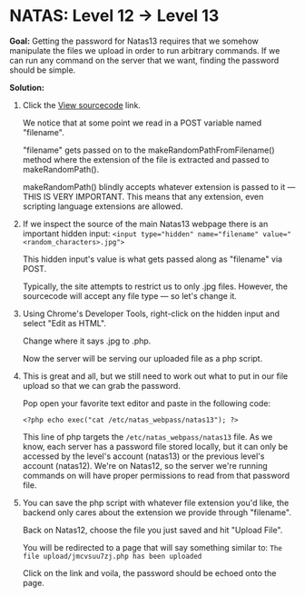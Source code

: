 # NATAS: Level 12 -> Level 13
**Goal:** Getting the password for Natas13 requires that we somehow manipulate the files we upload in order to run arbitrary commands. If we can run any command on the server that we want, finding the password should be simple.

**Solution:**
1. Click the [View sourcecode](http://natas12.natas.labs.overthewire.org/index-source.html) link.

   We notice that at some point we read in a POST variable named "filename".

   "filename" gets passed on to the makeRandomPathFromFilename() method where the extension of the file is extracted and passed to makeRandomPath().

   makeRandomPath() blindly accepts whatever extension is passed to it — THIS IS VERY IMPORTANT. This means that any extension, even scripting language extensions are allowed.
2. If we inspect the source of the main Natas13 webpage there is an important hidden input: `<input type="hidden" name="filename" value="<random_characters>.jpg">`

   This hidden input's value is what gets passed along as "filename" via POST.

   Typically, the site attempts to restrict us to only .jpg files. However, the sourcecode will accept any file type — so let's change it.
3. Using Chrome's Developer Tools, right-click on the hidden input and select "Edit as HTML".

   Change where it says .jpg to .php.

   Now the server will be serving our uploaded file as a php script.
4. This is great and all, but we still need to work out what to put in our file upload so that we can grab the password.
   
   Pop open your favorite text editor and paste in the following code:

   `<?php echo exec("cat /etc/natas_webpass/natas13"); ?>`

   This line of php targets the `/etc/natas_webpass/natas13` file. As we know, each server has a password file stored locally, but it can only be accessed by the level's account (natas13) or the previous level's account (natas12). We're on Natas12, so the server we're running commands on will have proper permissions to read from that password file.
5. You can save the php script with whatever file extension you'd like, the backend only cares about the extension we provide through "filename".
   
   Back on Natas12, choose the file you just saved and hit "Upload File".

   You will be redirected to a page that will say something similar to: `The file upload/jmcvsuu7zj.php has been uploaded`

   Click on the link and voila, the password should be echoed onto the page.